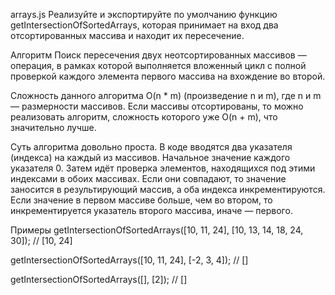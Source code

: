 arrays.js
Реализуйте и экспортируйте по умолчанию функцию getIntersectionOfSortedArrays, которая принимает на вход два отсортированных массива и находит их пересечение.

Алгоритм
Поиск пересечения двух неотсортированных массивов — операция, в рамках которой выполняется вложенный цикл с полной проверкой каждого элемента первого массива на вхождение во второй.

Сложность данного алгоритма O(n * m) (произведение n и m), где n и m — размерности массивов. Если массивы отсортированы, то можно реализовать алгоритм, сложность которого уже O(n + m), что значительно лучше.

Суть алгоритма довольно проста. В коде вводятся два указателя (индекса) на каждый из массивов. Начальное значение каждого указателя 0. Затем идёт проверка элементов, находящихся под этими индексами в обоих массивах. Если они совпадают, то значение заносится в результирующий массив, а оба индекса инкрементируются. Если значение в первом массиве больше, чем во втором, то инкрементируется указатель второго массива, иначе — первого.

Примеры
getIntersectionOfSortedArrays([10, 11, 24], [10, 13, 14, 18, 24, 30]); // [10, 24]

getIntersectionOfSortedArrays([10, 11, 24], [-2, 3, 4]); // []

getIntersectionOfSortedArrays([], [2]); // []